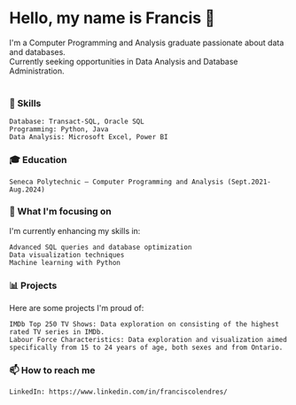 # Hello, my name is Francis 👋
I'm a Computer Programming and Analysis graduate passionate about data and databases. <br> Currently seeking opportunities in Data Analysis and Database Administration. <br> <br>
### 💼 Skills

    Database: Transact-SQL, Oracle SQL
    Programming: Python, Java
    Data Analysis: Microsoft Excel, Power BI

### 🎓 Education

    Seneca Polytechnic – Computer Programming and Analysis (Sept.2021-Aug.2024)

### 🚀 What I'm focusing on <br>
I'm currently enhancing my skills in:

    Advanced SQL queries and database optimization
    Data visualization techniques
    Machine learning with Python

### 📊 Projects <br>
Here are some projects I'm proud of:

    IMDb Top 250 TV Shows: Data exploration on consisting of the highest rated TV series in IMDb.
    Labour Force Characteristics: Data exploration and visualization aimed specifically from 15 to 24 years of age, both sexes and from Ontario.

### 📫 How to reach me

    LinkedIn: https://www.linkedin.com/in/franciscolendres/
